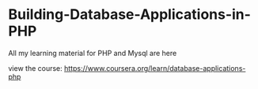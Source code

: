 # Building-Database-Applications-in-PHP

All my learning material for PHP and Mysql are here

view the course: https://www.coursera.org/learn/database-applications-php
